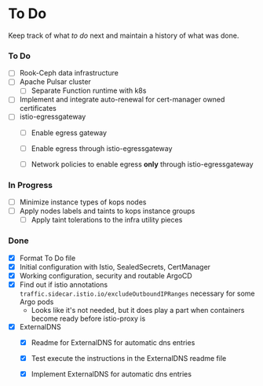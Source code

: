 # To Do 
Keep track of what *to do* next and maintain a history of what was done. 

### To Do
- [ ] Rook-Ceph data infrastructure
- [ ] Apache Pulsar cluster
  - [ ] Separate Function runtime with k8s 
- [ ] Implement and integrate auto-renewal for cert-manager owned certificates
- [ ] istio-egressgateway
  - [ ] Enable egress gateway
  - [ ] Enable egress through istio-egressgateway
  - [ ] Network policies to enable egress **only** through istio-egressgateway


### In Progress
- [ ] Minimize instance types of kops nodes
- [ ] Apply nodes labels and taints to kops instance groups
  - [ ] Apply taint tolerations to the infra utility pieces 

### Done
- [x] Format To Do file
- [x] Initial configuration with Istio, SealedSecrets, CertManager
- [x] Working configuration, security and routable ArgoCD
- [x] Find out if istio annotations `traffic.sidecar.istio.io/excludeOutboundIPRanges` necessary for some Argo pods
  - Looks like it's not needed, but it does play a part when containers become ready before istio-proxy is
- [x] ExternalDNS
  - [x] Readme for ExternalDNS for automatic dns entries
  - [x] Test execute the instructions in the ExternalDNS readme file
  - [x] Implement ExternalDNS for automatic dns entries


